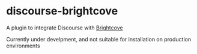 # discourse-brightcove

A plugin to integrate Discourse with [Brightcove](https://www.brightcove.com/)

Currently under develpment, and not suitable for installation on production environments